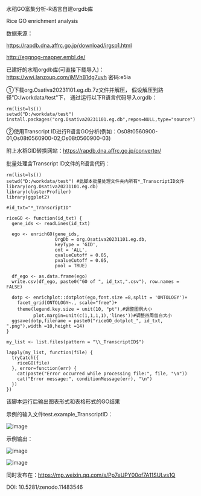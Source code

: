 水稻GO富集分析-R语言自建orgdb库

Rice GO enrichment analysis

数据来源：

https://rapdb.dna.affrc.go.jp/download/irgsp1.html

http://eggnog-mapper.embl.de/

已建好的水稻orgdb库(可直接下载导入)：
https://wwi.lanzoup.com/iMVhB1dg7uyh
密码:e5ia

①下载org.Osativa20231101.eg.db.7z文件并解压，
假设解压到路径"D:/workdata/test"下，
通过运行以下R语言代码导入orgdb：
```
rm(list=ls())
setwd("D:/workdata/test")
install.packages("org.Osativa20231101.eg.db",repos=NULL,type="source")
```
②使用Transcript ID进行R语言GO分析(例如：Os08t0560900-01,Os08t0560900-02,Os08t0560900-03)

附上水稻GID转换网站：https://rapdb.dna.affrc.go.jp/converter/

批量处理含Transcript ID文件的R语言代码：

```
rm(list=ls())
setwd("D:/workdata/test") #此脚本批量处理文件夹内所有*_TranscriptID文件
library(org.Osativa20231101.eg.db)
library(clusterProfiler)
library(ggplot2)

#id_txt="*_TranscriptID"

riceGO <- function(id_txt) {
  gene_ids <- readLines(id_txt)
  
  ego <- enrichGO(gene_ids,
                  OrgDb = org.Osativa20231101.eg.db,
                  keyType = 'GID',
                  ont = 'ALL',
                  qvalueCutoff = 0.05,
                  pvalueCutoff = 0.05,
                  pool = TRUE)
  
  df_ego <- as.data.frame(ego)
  write.csv(df_ego, paste0("GO of ", id_txt,".csv"), row.names = FALSE)
  
  dotp <- enrichplot::dotplot(ego,font.size =8,split = 'ONTOLOGY')+
    facet_grid(ONTOLOGY~., scale="free")+     
    theme(legend.key.size = unit(10, "pt"),#调整图例大小
          plot.margin=unit(c(1,1,1,1),'lines'))#调整四周留白大小
  ggsave(dotp,filename = paste0("riceGO_dotplot_", id_txt, ".png"),width =10,height =14)
}

my_list <- list.files(pattern = "\\_TranscriptID$")

lapply(my_list, function(file) {
  tryCatch({
    riceGO(file)
  }, error=function(err) {
    cat(paste("Error occurred while processing file:", file, "\n"))
    cat("Error message:", conditionMessage(err), "\n")
  })
})
```

该脚本运行后输出图表形式和表格形式的GO结果

示例的输入文件test.example_TranscriptID：

![image](https://github.com/RemagenRe/org.Osativa20231101.eg.db/assets/114082077/1082cfcd-e497-449c-9089-db8994f25be8)


示例输出：

![image](https://github.com/RemagenRe/org.Osativa20231101.eg.db/assets/114082077/23e363cc-feb4-4328-9b7e-12be420c41ff)

![image](https://github.com/RemagenRe/org.Osativa20231101.eg.db/assets/114082077/c9ea0b9e-b795-46e9-8b95-eae806a6aecf)


同时发布在：https://mp.weixin.qq.com/s/Pp7eUPY00of7A11SULvs1Q


DOI: 10.5281/zenodo.11483546 
